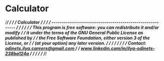 # Calculator

/******************************************************************************************/
/*                                                                                        */
/*    Calculator                                                                          */
/*                                                                                        */
/*    ----------------------------------------------------------                          */
/*                                                                                        */
/*                                                                                        */
/*    This program is free software: you can redistribute it and/or modify                */
/*    it under the terms of the GNU General Public License as published by                */
/*    the Free Software Foundation, either version 3 of the License, or                   */
/*    (at your option) any later version.                                                 */
/*                                                                                        */
/*                                                                                        */
/*                                                                                        */
/*    Contact:   odinets.ilya.careers@gmail.com                                           */
/*               www.linkedin.com/in/ilya-odinets-238ba124a                               */
/*                                                                                        */
/*                                                                                        */
/******************************************************************************************/
